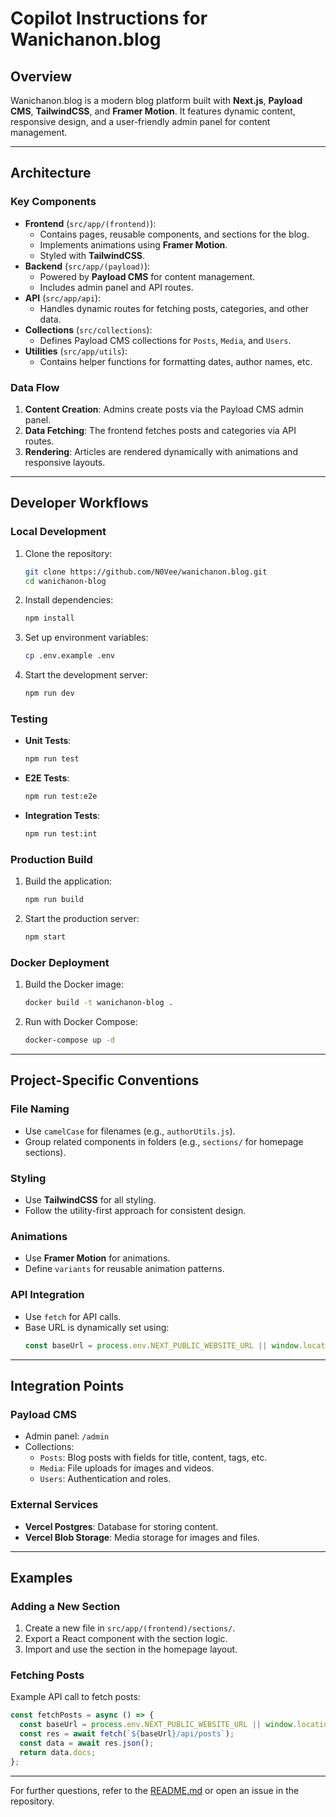 # Copilot Instructions for Wanichanon.blog

## Overview
Wanichanon.blog is a modern blog platform built with **Next.js**, **Payload CMS**, **TailwindCSS**, and **Framer Motion**. It features dynamic content, responsive design, and a user-friendly admin panel for content management.

---

## Architecture

### Key Components
- **Frontend** (`src/app/(frontend)`):
  - Contains pages, reusable components, and sections for the blog.
  - Implements animations using **Framer Motion**.
  - Styled with **TailwindCSS**.
- **Backend** (`src/app/(payload)`):
  - Powered by **Payload CMS** for content management.
  - Includes admin panel and API routes.
- **API** (`src/app/api`):
  - Handles dynamic routes for fetching posts, categories, and other data.
- **Collections** (`src/collections`):
  - Defines Payload CMS collections for `Posts`, `Media`, and `Users`.
- **Utilities** (`src/app/utils`):
  - Contains helper functions for formatting dates, author names, etc.

### Data Flow
1. **Content Creation**: Admins create posts via the Payload CMS admin panel.
2. **Data Fetching**: The frontend fetches posts and categories via API routes.
3. **Rendering**: Articles are rendered dynamically with animations and responsive layouts.

---

## Developer Workflows

### Local Development
1. Clone the repository:
   ```bash
   git clone https://github.com/N0Vee/wanichanon.blog.git
   cd wanichanon-blog
   ```
2. Install dependencies:
   ```bash
   npm install
   ```
3. Set up environment variables:
   ```bash
   cp .env.example .env
   ```
4. Start the development server:
   ```bash
   npm run dev
   ```

### Testing
- **Unit Tests**:
  ```bash
  npm run test
  ```
- **E2E Tests**:
  ```bash
  npm run test:e2e
  ```
- **Integration Tests**:
  ```bash
  npm run test:int
  ```

### Production Build
1. Build the application:
   ```bash
   npm run build
   ```
2. Start the production server:
   ```bash
   npm start
   ```

### Docker Deployment
1. Build the Docker image:
   ```bash
   docker build -t wanichanon-blog .
   ```
2. Run with Docker Compose:
   ```bash
   docker-compose up -d
   ```

---

## Project-Specific Conventions

### File Naming
- Use `camelCase` for filenames (e.g., `authorUtils.js`).
- Group related components in folders (e.g., `sections/` for homepage sections).

### Styling
- Use **TailwindCSS** for all styling.
- Follow the utility-first approach for consistent design.

### Animations
- Use **Framer Motion** for animations.
- Define `variants` for reusable animation patterns.

### API Integration
- Use `fetch` for API calls.
- Base URL is dynamically set using:
  ```js
  const baseUrl = process.env.NEXT_PUBLIC_WEBSITE_URL || window.location.origin;
  ```

---

## Integration Points

### Payload CMS
- Admin panel: `/admin`
- Collections:
  - `Posts`: Blog posts with fields for title, content, tags, etc.
  - `Media`: File uploads for images and videos.
  - `Users`: Authentication and roles.

### External Services
- **Vercel Postgres**: Database for storing content.
- **Vercel Blob Storage**: Media storage for images and files.

---

## Examples

### Adding a New Section
1. Create a new file in `src/app/(frontend)/sections/`.
2. Export a React component with the section logic.
3. Import and use the section in the homepage layout.

### Fetching Posts
Example API call to fetch posts:
```js
const fetchPosts = async () => {
  const baseUrl = process.env.NEXT_PUBLIC_WEBSITE_URL || window.location.origin;
  const res = await fetch(`${baseUrl}/api/posts`);
  const data = await res.json();
  return data.docs;
};
```

---

For further questions, refer to the [README.md](../README.md) or open an issue in the repository.
